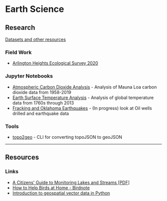 
# Earth Science

## Research

[Datasets and other resources](https://github.com/kylepollina/earthscience/blob/master/resources.md)

### Field Work
- [Arlington Heights Ecological Survey 2020](https://kylepollina.github.io/earthscience/ecological-survey.html)


### Jupyter Notebooks
- [Atmospheric Carbon Dioxide Analysis](https://nbviewer.jupyter.org/github/kylepollina/earthscience/blob/master/notebooks/Atmospheric_CO2_Analysis/Atmospheric%20Carbon%20Dioxide%20Analysis.ipynb) - Analysis of Mauna Loa carbon dioxide data from 1958-2019
- [Earth Surface Temperature Analysis](https://nbviewer.jupyter.org/github/kylepollina/earthscience/blob/master/notebooks/Surface_Temperature_Analysis/Earth%20Surface%20Temperature%20Analysis.ipynb) - Analysis of global temperature data from 1760s through 2013
- [Fracking and Oklahoma Earthquakes](https://nbviewer.jupyter.org/github/kylepollina/earthscience/blob/master/notebooks/Fracking_and_Oklahoma_Quakes/Fracking_and_Oklahoma_Quakes%20main.ipynb) - (In progress) look at Oil wells drilled and earthquake data

### Tools

- [topo2geo](https://github.com/kylepollina/topo2geo) - CLI for converting topoJSON to geoJSON


-------

## Resources

### Links

- [A Citizens' Guide to Monitoring Lakes and Streams [PDF]](https://fortress.wa.gov/ecy/publications/documents/94149.pdf)
- [How to Help Birds at Home - Birdnote](https://www.birdnote.org/how-help-birds/home)
- [Introduction to geospatial vector data in Python](https://nbviewer.jupyter.org/github/ThomasatTUC/Geo-Data-Science/blob/master/Using%20Geo%20Data%20in%20Python.ipynb)
